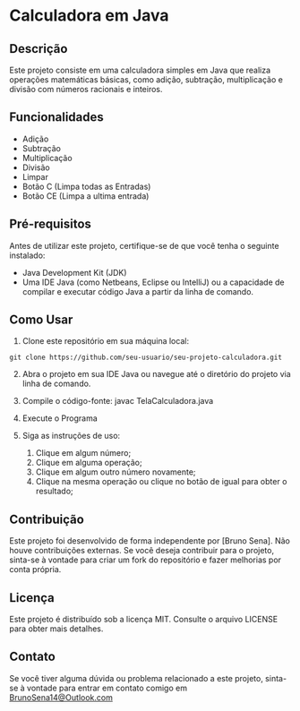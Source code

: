 # Calculadora em Java

## Descrição
Este projeto consiste em uma calculadora simples em Java que realiza operações matemáticas básicas, como adição, subtração, multiplicação e divisão com números racionais e inteiros.

## Funcionalidades

- Adição
- Subtração
- Multiplicação
- Divisão
- Limpar
- Botão C (Limpa todas as Entradas)
- Botão CE (Limpa a ultima entrada)

## Pré-requisitos
Antes de utilizar este projeto, certifique-se de que você tenha o seguinte instalado:

- Java Development Kit (JDK)
- Uma IDE Java (como Netbeans, Eclipse ou IntelliJ) ou a capacidade de compilar e executar código Java a partir da linha de comando.

## Como Usar
1. Clone este repositório em sua máquina local:

```shell
git clone https://github.com/seu-usuario/seu-projeto-calculadora.git
```

2. Abra o projeto em sua IDE Java ou navegue até o diretório do projeto via linha de comando.

3. Compile o código-fonte:
javac TelaCalculadora.java

4. Execute o Programa

5. Siga as instruções de uso:
   1. Clique em algum número;
   2. Clique em alguma operação;
   3. Clique em algum outro número novamente;
   4. Clique na mesma operação ou clique no botão de igual para obter o resultado;

## Contribuição
Este projeto foi desenvolvido de forma independente por [Bruno Sena]. Não houve contribuições externas. Se você deseja contribuir para o projeto, sinta-se à vontade para criar um fork do repositório e fazer melhorias por conta própria.

## Licença
Este projeto é distribuído sob a licença MIT. Consulte o arquivo LICENSE para obter mais detalhes.

## Contato
Se você tiver alguma dúvida ou problema relacionado a este projeto, sinta-se à vontade para entrar em contato comigo em <BrunoSena14@Outlook.com>
